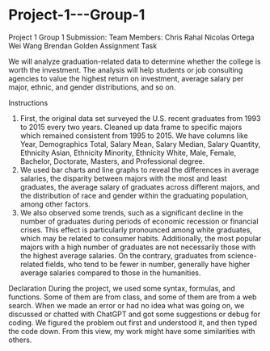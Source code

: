 # Project-1---Group-1
Project 1 Group 1 Submission: 
Team Members:
  Chris Rahal
  Nicolas Ortega
  Wei Wang
  Brendan Golden
Assignment Task

We will analyze graduation-related data to determine whether the college is worth the investment. The analysis will help students or job consulting agencies to value the highest return on investment, average salary per major, ethnic, and gender distributions, and so on. 

Instructions
1.	First, the original data set surveyed the U.S. recent graduates from 1993 to 2015 every two years. Cleaned up data frame to specific majors which remained consistent from 1995 to 2015. We have columns like Year, Demographics Total, Salary Mean, Salary Median, Salary Quantity, Ethnicity Asian, Ethnicity Minority, Ethnicity White, Male, Female, Bachelor, Doctorate, Masters, and Professional degree.
2.	We used bar charts and line graphs to reveal the differences in average salaries, the disparity between majors with the most and least graduates, the average salary of graduates across different majors, and the distribution of race and gender within the graduating population, among other factors.
3.	We also observed some trends, such as a significant decline in the number of graduates during periods of economic recession or financial crises. This effect is particularly pronounced among white graduates, which may be related to consumer habits. Additionally, the most popular majors with a high number of graduates are not necessarily those with the highest average salaries. On the contrary, graduates from science-related fields, who tend to be fewer in number, generally have higher average salaries compared to those in the humanities.

Declaration
During the project, we used some syntax, formulas, and functions. Some of them are from class, and some of them are from a web search. When we made an error or had no idea what was going on, we discussed or chatted with ChatGPT and got some suggestions or debug for coding. We figured the problem out first and understood it, and then typed the code down. From this view, my work might have some similarities with others.

